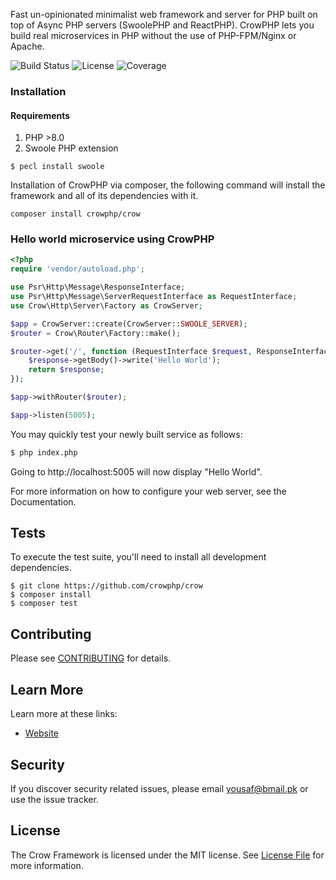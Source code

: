 Fast un-opinionated minimalist web framework and server for PHP built on top of Async PHP servers  (SwoolePHP and ReactPHP).
CrowPHP lets you build real microservices in PHP without the use of PHP-FPM/Nginx or Apache.


![Build Status](https://github.com/crowphp/crow/workflows/build/badge.svg)
![License](https://img.shields.io/github/license/crowphp/crow)
![Coverage](https://img.shields.io/endpoint?url=https://badger.crowphp.com/coverage/0.x)

### Installation

#### Requirements

1. PHP >8.0
2. Swoole PHP extension

```
$ pecl install swoole
```

Installation of CrowPHP via composer, the following command will install the framework and all of its dependencies with it.

```
composer install crowphp/crow
```

### Hello world microservice using CrowPHP

```php
<?php
require 'vendor/autoload.php';

use Psr\Http\Message\ResponseInterface;
use Psr\Http\Message\ServerRequestInterface as RequestInterface;
use Crow\Http\Server\Factory as CrowServer;

$app = CrowServer::create(CrowServer::SWOOLE_SERVER);
$router = Crow\Router\Factory::make();

$router->get('/', function (RequestInterface $request, ResponseInterface $response) {
    $response->getBody()->write('Hello World');
    return $response;
});

$app->withRouter($router);

$app->listen(5005);
```
You may quickly test your newly built service as follows:
```bash
$ php index.php
```
Going to http://localhost:5005 will now display "Hello World".

For more information on how to configure your web server, see the Documentation.

## Tests
To execute the test suite, you'll need to install all development dependencies.
```
$ git clone https://github.com/crowphp/crow
$ composer install
$ composer test
```
## Contributing

Please see [CONTRIBUTING](CONTRIBUTING.md) for details.

## Learn More
Learn more at these links:
- [Website](https://www.crowphp.com)

## Security
If you discover security related issues, please email yousaf@bmail.pk or use the issue tracker.

## License

The Crow Framework is licensed under the MIT license. See [License File](LICENSE.md) for more information.

